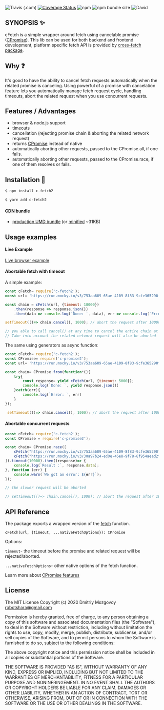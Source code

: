 ![Travis (.com)](https://img.shields.io/travis/com/DigitalBrainJS/c-fetch)
[![Coverage Status](https://coveralls.io/repos/github/DigitalBrainJS/c-fetch/badge.svg?branch=master)](https://coveralls.io/github/DigitalBrainJS/c-fetch?branch=master)
![npm](https://img.shields.io/npm/dm/c-fetch2)
![npm bundle size](https://img.shields.io/bundlephobia/minzip/c-fetch2)
![David](https://img.shields.io/david/DigitalBrainJS/c-fetch)

## SYNOPSIS :sparkles:

cFetch is a simple wrapper around fetch using cancelable promise ([CPromise](https://www.npmjs.com/package/c-promise2)). 
This lib can be used for both backend and frontend development, platform specific fetch API is provided by 
[cross-fetch package](https://www.npmjs.com/package/cross-fetch).

## Why :question:
It's good to have the ability to cancel fetch requests automatically when the related promise is canceling.
Using powerful of a promise with cancelation feature lets you automatically manage fetch request cycle, handling timeouts,
abort the related request when you use concurrent requests.  

## Features / Advantages
- browser & node.js support
- timeouts
- cancellation (rejecting promise chain & aborting the related network request)
- returns [CPromise](https://www.npmjs.com/package/c-promise2) instead of native
- automatically aborting other requests, passed to the CPromise.all, if one fails.
- automatically aborting other requests, passed to the CPromise.race, if one of them resolves or fails.

## Installation :hammer:

```bash
$ npm install c-fetch2
```

```bash
$ yarn add c-fetch2
```

#### CDN bundle

- [production UMD bundle](https://unpkg.com/c-fetch2) (or [minified](https://unpkg.com/c-fetch2/dist/c-fetch.umd.min.js) ~31KB)

## Usage examples

#### Live Example

[Live browser example](https://codesandbox.io/s/ancient-glade-1wsnj)

#### Abortable fetch with timeout

A simple example:
````javascript
const cFetch= require('c-fetch2');
const url= 'https://run.mocky.io/v3/753aa609-65ae-4109-8f83-9cfe365290f0?mocky-delay=5s';

const chain = cFetch(url, {timeout: 10000})
    .then(response => response.json())
    .then(data => console.log(`Done: `, data), err => console.log(`Error: `, err))

setTimeout(()=> chain.cancel(), 1000); // abort the request after 1000ms 

// you able to call cancel() at any time to cancel the entire chain at any stage
// Take into account the related network request will also be aborted
````

The same using generators as async function:

````javascript
const cFetch= require('c-fetch2');
const CPromise= require('c-promise2');
const url= 'https://run.mocky.io/v3/753aa609-65ae-4109-8f83-9cfe365290f0?mocky-delay=5s';

const chain= CPromise.from(function*(){
    try{
        const response= yield cFetch(url, {timeout: 5000});
        console.log(`Done: `, yield response.json())
    }catch(err){
        console.log(`Error: `, err)
    }   
});

 setTimeout(()=> chain.cancel(), 1000); // abort the request after 1000ms 
````

#### Abortable concurrent requests

````javascript
const cFetch= require('c-fetch2');
const CPromise = require('c-promise2');

const chain= CPromise.race([
    cFetch("https://run.mocky.io/v3/753aa609-65ae-4109-8f83-9cfe365290f0?mocky-delay=3s"),
    cFetch("https://run.mocky.io/v3/30a97b24-ed0e-46e8-9f78-8f954aead2f8?mocky-delay=5s")
]).timeout(10000).then((response)=> {
    console.log(`Result :`, response.data);
}, function (err) {
    console.warn(`We got an error: ${err}`);
});

// the slower request will be aborted

// setTimeout(()=> chain.cancel(), 1000); // abort the request after 1000ms 
````

## API Reference

The package exports a wrapped version of the [fetch](https://developer.mozilla.org/en-US/docs/Web/API/Fetch_API/Using_Fetch) function.

`cFetch(url, {timeout, ...nativeFetchOptions}): CPromise`

Options:

`timeout`- the timeout before the promise and related request will be rejected/aborted.

`...nativeFetchOptions`- other native options of the fetch function.

Learn more about [CPromise features](https://www.npmjs.com/package/c-promise2) 
## License

The MIT License Copyright (c) 2020 Dmitriy Mozgovoy robotshara@gmail.com

Permission is hereby granted, free of charge, to any person obtaining a copy of this software and associated documentation files (the "Software"), to deal in the Software without restriction, including without limitation the rights to use, copy, modify, merge, publish, distribute, sublicense, and/or sell copies of the Software, and to permit persons to whom the Software is furnished to do so, subject to the following conditions:

The above copyright notice and this permission notice shall be included in all copies or substantial portions of the Software.

THE SOFTWARE IS PROVIDED "AS IS", WITHOUT WARRANTY OF ANY KIND, EXPRESS OR IMPLIED,
INCLUDING BUT NOT LIMITED TO THE WARRANTIES OF MERCHANTABILITY, FITNESS FOR A PARTICULAR
PURPOSE AND NONINFRINGEMENT. IN NO EVENT SHALL THE AUTHORS OR COPYRIGHT HOLDERS BE LIABLE FOR ANY CLAIM,
DAMAGES OR OTHER LIABILITY, WHETHER IN AN ACTION OF CONTRACT, TORT OR OTHERWISE, ARISING FROM,
OUT OF OR IN CONNECTION WITH THE SOFTWARE OR THE USE OR OTHER DEALINGS IN THE SOFTWARE.

